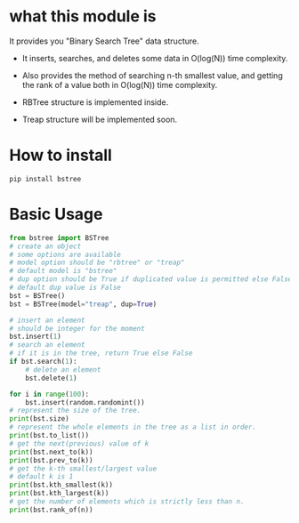 # what this module is
It provides you "Binary Search Tree" data structure.

- It inserts, searches, and deletes some data in O(log(N)) time complexity.
- Also provides the method of searching n-th smallest value, and getting the rank of a value both in O(log(N)) time complexity.

- RBTree structure is implemented inside.
- Treap structure will be implemented soon.

# How to install
```shell
pip install bstree
```

# Basic Usage
```python
from bstree import BSTree
# create an object
# some options are available
# model option should be "rbtree" or "treap"
# default model is "bstree"
# dup option should be True if duplicated value is permitted else False
# default dup value is False
bst = BSTree()
bst = BSTree(model="treap", dup=True)

# insert an element
# should be integer for the moment
bst.insert(1)
# search an element
# if it is in the tree, return True else False
if bst.search(1):
    # delete an element
    bst.delete(1)

for i in range(100):
    bst.insert(random.randomint())
# represent the size of the tree.
print(bst.size)
# represent the whole elements in the tree as a list in order.
print(bst.to_list())
# get the next(previous) value of k
print(bst.next_to(k))
print(bst.prev_to(k))
# get the k-th smallest/largest value
# default k is 1
print(bst.kth_smallest(k))
print(bst.kth_largest(k))
# get the number of elements which is strictly less than n.
print(bst.rank_of(n))
```
